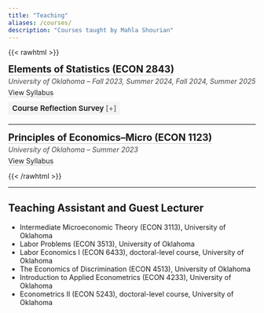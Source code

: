 ```yaml
---
title: "Teaching"
aliases: /courses/
description: "Courses taught by Mahla Shourian"
---
```


{{< rawhtml >}}
<style>
  .teach { max-width: 820px; }
  .teach h2 { font-size: 1.22rem; margin: 0 0 .25rem 0; font-weight: 700; }
  .teach .sub { margin: 0 0 .35rem 0; font-style: italic; color:#444; }
  .teach .line { margin: 0 0 .4rem 0; }
  .teach a { text-decoration: none; border-bottom: 1px solid rgba(0,0,0,.2); }
  .teach a:hover { border-bottom-color: rgba(0,0,0,.5); }
  .teach .toggle {
    display:inline-block; cursor:pointer; user-select:none;
    padding: 4px 8px; margin: .2rem 0 .25rem 0; border-radius: 4px;
    background:#f4f4f4; font-weight:600; font-size:.95rem;
  }
  .teach .toggle:hover { background:#ececec; }
  .teach .toggle .sig { color:#777; }
  .teach .panel { display:none; margin:.25rem 0 .6rem 0; padding-left:.3rem; }
  .teach .panel a { display:block; margin:2px 0; }
  .teach hr { border:0; border-top:1px solid #ececec; margin: .9rem 0; }
</style>

<div class="teach">

  <!-- Elements of Statistics -->
  <h2><a href="https://ou-public.courseleaf.com/courses/econ/" target="_blank" rel="noopener">Elements of Statistics (ECON 2843)</a></h2>
  <p class="sub">University of Oklahoma – Fall 2023, Summer 2024, Fall 2024, Summer 2025</p>
  <p class="line"><a href="/Syllabus_ECON_2843.pdf">View Syllabus</a></p>

  <span class="toggle" data-target="#survey-2843">
    Course Reflection Survey <span class="sig">[+]</span>
  </span>
  <div id="survey-2843" class="panel">
    <a href="/Stat_summer2024.pdf">Summer 2024</a>
    <a href="/Stat_Fall2024.pdf">Fall 2024</a>
    <a href="/Stat_summer2025.pdf">Summer 2025</a>
  </div>

  <hr>

  <!-- Principles of Micro -->
  <h2><a href="https://ou-public.courseleaf.com/courses/econ/" target="_blank" rel="noopener">Principles of Economics–Micro (ECON 1123)</a></h2>
  <p class="sub">University of Oklahoma – Summer 2023</p>
  <p class="line"><a href="/Syllabus_ECON_1123.pdf">View Syllabus</a></p>

</div>

<script>
  (function () {
    var toggles = document.querySelectorAll('.teach .toggle');
    toggles.forEach(function(t){
      t.addEventListener('click', function(){
        var id = t.getAttribute('data-target');
        var panel = document.querySelector(id);
        var sig = t.querySelector('.sig');
        var open = panel.style.display === 'block';
        panel.style.display = open ? 'none' : 'block';
        if (sig) sig.textContent = open ? '[+]' : '[−]';
      });
    });
  })();
</script>
{{< /rawhtml >}}


---

## Teaching Assistant and Guest Lecturer

- Intermediate Microeconomic Theory (ECON 3113), University of Oklahoma  
- Labor Problems (ECON 3513), University of Oklahoma
- Labor Economics I (ECON 6433), doctoral-level course, University of Oklahoma 
- The Economics of Discrimination (ECON 4513), University of Oklahoma  
- Introduction to Applied Econometrics (ECON 4233), University of Oklahoma  
- Econometrics II (ECON 5243), doctoral-level course, University of Oklahoma
